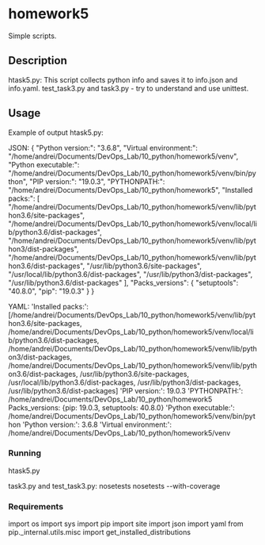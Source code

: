 # homework5
Simple scripts.

## Description 
htask5.py: This script collects python info and saves it to info.json and info.yaml.
test_task3.py and task3.py - try to understand and use unittest.
## Usage
Example of output htask5.py:

JSON:
{
    "Python version:": "3.6.8",
    "Virtual environment:": "/home/andrei/Documents/DevOps_Lab/10_python/homework5/venv",
    "Python executable:": "/home/andrei/Documents/DevOps_Lab/10_python/homework5/venv/bin/python",
    "PIP version:": "19.0.3",
    "PYTHONPATH:": "/home/andrei/Documents/DevOps_Lab/10_python/homework5",
    "Installed packs:": [
        "/home/andrei/Documents/DevOps_Lab/10_python/homework5/venv/lib/python3.6/site-packages",
        "/home/andrei/Documents/DevOps_Lab/10_python/homework5/venv/local/lib/python3.6/dist-packages",
        "/home/andrei/Documents/DevOps_Lab/10_python/homework5/venv/lib/python3/dist-packages",
        "/home/andrei/Documents/DevOps_Lab/10_python/homework5/venv/lib/python3.6/dist-packages",
        "/usr/lib/python3.6/site-packages",
        "/usr/local/lib/python3.6/dist-packages",
        "/usr/lib/python3/dist-packages",
        "/usr/lib/python3.6/dist-packages"
    ],
    "Packs_versions": {
        "setuptools": "40.8.0",
        "pip": "19.0.3"
    }
}

YAML:
'Installed packs:': [/home/andrei/Documents/DevOps_Lab/10_python/homework5/venv/lib/python3.6/site-packages,
  /home/andrei/Documents/DevOps_Lab/10_python/homework5/venv/local/lib/python3.6/dist-packages,
  /home/andrei/Documents/DevOps_Lab/10_python/homework5/venv/lib/python3/dist-packages,
  /home/andrei/Documents/DevOps_Lab/10_python/homework5/venv/lib/python3.6/dist-packages,
  /usr/lib/python3.6/site-packages, /usr/local/lib/python3.6/dist-packages, /usr/lib/python3/dist-packages,
  /usr/lib/python3.6/dist-packages]
'PIP version:': 19.0.3
'PYTHONPATH:': /home/andrei/Documents/DevOps_Lab/10_python/homework5
Packs_versions: {pip: 19.0.3, setuptools: 40.8.0}
'Python executable:': /home/andrei/Documents/DevOps_Lab/10_python/homework5/venv/bin/python
'Python version:': 3.6.8
'Virtual environment:': /home/andrei/Documents/DevOps_Lab/10_python/homework5/venv

### Running
htask5.py

task3.py and test_task3.py:
nosetests
nosetests --with-coverage

### Requirements
import os
import sys
import pip
import site
import json
import yaml
from pip._internal.utils.misc import get_installed_distributions



